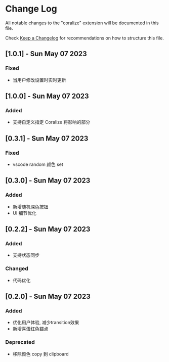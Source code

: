 # Change Log

All notable changes to the "coralize" extension will be documented in this file.

Check [Keep a Changelog](http://keepachangelog.com/) for recommendations on how to structure this file.


## [1.0.1] - Sun May 07 2023

### Fixed
- 当用户修改设置时实时更新

## [1.0.0] - Sun May 07 2023
### Added 
- 支持自定义指定 Coralize 将影响的部分

## [0.3.1] - Sun May 07 2023
### Fixed
- vscode random 颜色 set

## [0.3.0] - Sun May 07 2023
### Added
- 新增随机深色按钮
- UI 细节优化

## [0.2.2] - Sun May 07 2023

### Added

- 支持状态同步
### Changed

- 代码优化

## [0.2.0] - Sun May 07 2023 

### Added
- 优化用户体验, 减少transition效果
- 新增喜蛋红色锚点

### Deprecated

- 移除颜色 copy 到 clipboard
